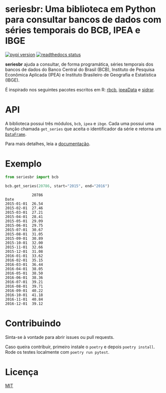 # seriesbr: Uma biblioteca em Python para consultar bancos de dados com séries temporais do BCB, IPEA e IBGE

[![pypi version](https://img.shields.io/pypi/v/seriesbr.svg)](https://pypi.org/project/seriesbr/)
[![readthedocs status](https://readthedocs.org/projects/seriesbr/badge/?version=latest)](https://seriesbr.readthedocs.io/en/latest/?badge=latest)

**seriesbr** ajuda a consultar, de forma programática, séries temporais dos
bancos de dados do Banco Central do Brasil (BCB), Instituto de Pesquisa
Econômica Aplicada (IPEA) e Instituto Brasileiro de Geografia e Estatística
(IBGE).

É inspirado nos seguintes pacotes escritos em R:
[rbcb](https://github.com/wilsonfreitas/rbcb),
[ipeaData](https://github.com/ipea/ipeaData) e
[sidrar](https://github.com/cran/sidrar).

# API

A biblioteca possui três módulos, `bcb`, `ipea` e `ibge`. Cada uma possui uma
função chamada `get_series` que aceita o identificador da série e retorna um
[`DataFrame`](https://pandas.pydata.org/docs/reference/api/pandas.DataFrame.html).

Para mais detalhes, leia a [documentação](https://seriesbr.readthedocs.io/).

# Exemplo

```python
from seriesbr import bcb

bcb.get_series(20786, start="2015", end="2016")
```

```
            20786
Date
2015-01-01  26.54
2015-02-01  27.46
2015-03-01  27.21
2015-04-01  28.41
2015-05-01  29.09
2015-06-01  29.75
2015-07-01  30.67
2015-08-01  31.05
2015-09-01  30.89
2015-10-01  32.00
2015-11-01  32.66
2015-12-01  31.08
2016-01-01  33.62
2016-02-01  35.15
2016-03-01  36.44
2016-04-01  38.05
2016-05-01  38.50
2016-06-01  38.36
2016-07-01  39.21
2016-08-01  39.71
2016-09-01  40.22
2016-10-01  41.18
2016-11-01  40.84
2016-12-01  39.12
```

# Contribuindo

Sinta-se à vontade para abrir issues ou pull requests.

Caso queira contribuir, primeiro instale o `poetry` e depois `poetry install`.
Rode os testes localmente com `poetry run pytest`.

# Licença

[MIT](https://github.com/phelipetls/seriesbr/blob/master/LICENSE)
